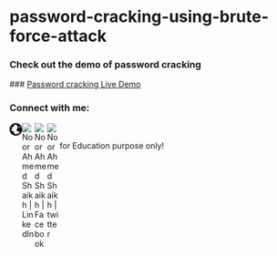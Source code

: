 # password-cracking-using-brute-force-attack

<h3>Check out the demo of password cracking</h3>
### <a href="https://technicalfaraz.com/brute-force-password-cracker-using-python/">Password cracking Live Demo</a><br>

### Connect with me:
[<img align="left" alt="Noor Ahmed Shaikh | blog" width="22px" src="https://raw.githubusercontent.com/iconic/open-iconic/master/svg/globe.svg" />][website]
[<img align="left" alt="Noor Ahmed Shaikh | LinkedIn" width="22px" src="https://cdn.jsdelivr.net/npm/simple-icons@v3/icons/linkedin.svg" />][linkedin]
[<img align="left" alt="Noor Ahmed Shaikh | Facebook" width="22px" src="https://cdn.jsdelivr.net/npm/simple-icons@v3/icons/facebook.svg" />][facebook]
[<img align="left" alt="Noor Ahmed Shaikh | twitter" width="22px" src="https://cdn.jsdelivr.net/npm/simple-icons@v3/icons/twitter.svg" />][twitter]<br>

[website]: https://technicalfaraz.com/author/noor_ahmed/
[twitter]: https://www.twitter.com/NoorShykh54?s=09
[facebook]: https://web.facebook.com/profile.php?id=100010125183183/
[linkedin]: https://www.linkedin.com/in/noor-ahmed-shaikh-2989691b4/

for Education purpose only!
